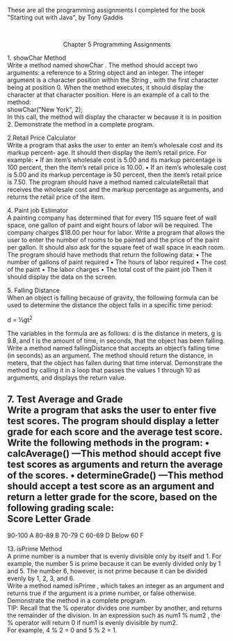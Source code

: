These are all the programming assignments I completed for the book "Starting out with Java", by Tony Gaddis<br />

<br />

<p align="center">Chapter 5 Programming Assignments</p>

<span>1.</span> showChar Method <br />
Write a method named showChar . The method should accept two arguments: a reference to
a String object and an integer. The integer argument is a character position within the
String , with the first character being at position 0. When the method executes, it should
display the character at that character position. Here is an example of a call to the method: <br />
<span>showChar("New York", 2);</span> <br />
In this call, the method will display the character w because it is in position 2. Demonstrate
the method in a complete program. <br />


<span>2.</span>Retail Price Calculator <br />
Write a program that asks the user to enter an item’s wholesale cost and its markup percent-
age. It should then display the item’s retail price. For example:
• If an item’s wholesale cost is 5.00 and its markup percentage is 100 percent, then the
item’s retail price is 10.00.
• If an item’s wholesale cost is 5.00 and its markup percentage is 50 percent, then the
item’s retail price is 7.50.
The program should have a method named calculateRetail that receives the wholesale
cost and the markup percentage as arguments, and returns the retail price of the item.
<br />


<span>4.</span> Paint job Estimator <br />
A painting company has determined that for every 115 square feet of wall space, one gallon
of paint and eight hours of labor will be required. The company charges $18.00 per hour
for labor. Write a program that allows the user to enter the number of rooms to be painted
and the price of the paint per gallon. It should also ask for the square feet of wall space in
each room. The program should have methods that return the following data:
• The number of gallons of paint required
• The hours of labor required
• The cost of the paint
• The labor charges
• The total cost of the paint job
Then it should display the data on the screen.
<br />



<span>5.</span> Falling Distance <br />
When an object is falling because of gravity, the following formula can be used to determine
the distance the object falls in a specific time period:<br />

d = 1⁄2gt<sup>2</sup> <br />

The variables in the formula are as follows: d is the distance in meters, g is 9.8, and t is the
amount of time, in seconds, that the object has been falling.<br />
Write a method named fallingDistance that accepts an object’s falling time (in seconds) as
an argument. The method should return the distance, in meters, that the object has fallen
during that time interval. Demonstrate the method by calling it in a loop that passes the
values 1 through 10 as arguments, and displays the return value.
<br /> 


<span>7.</span> Test Average and Grade <br />
Write a program that asks the user to enter five test scores. The program should display
a letter grade for each score and the average test score. Write the following methods in
the program:
• calcAverage() —This method should accept five test scores as arguments and return the
average of the scores.
• determineGrade() —This method should accept a test score as an argument and return a
letter grade for the score, based on the following grading scale:<br />
Score           Letter Grade
----------------------------
90-100          A
80-89           B
70-79           C
60-69           D
Below 60        F
<br />



<span>13.</span> isPrime Method <br />
A prime number is a number that is evenly divisible only by itself and 1. For example, the
number 5 is prime because it can be evenly divided only by 1 and 5. The number 6, however,
is not prime because it can be divided evenly by 1, 2, 3, and 6.<br />
Write a method named isPrime , which takes an integer as an argument and returns true if
the argument is a prime number, or false otherwise. Demonstrate the method in a complete
program.<br />
TIP: Recall that the % operator divides one number by another, and returns the remainder of the division. In an expression such as num1 % num2 , the % operator will return 0 if
num1 is evenly divisible by num2. <br />
For example, 4 % 2 = 0 and 5 % 2 = 1.
<br />
